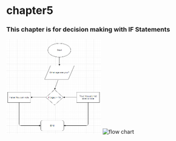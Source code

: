 # chapter5
<h3>This chapter is for decision making with IF Statements</h3>
<img src="FlowChart.PNG" height="250" width="250" alt="flow chart for voting program">
<img src="yourImage.PNG" alt="flow chart">
